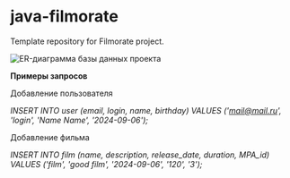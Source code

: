 # java-filmorate
Template repository for Filmorate project.

![ER-диаграмма базы данных проекта](https://github.com/pan1dan/java-filmorate/assets/146234042/5398f924-bf25-4607-b8ff-aac3cc533015)

**Примеры запросов**

Добавление пользователя

*INSERT INTO user (email, login, name, birthday) VALUES ('mail@mail.ru', 'login', 'Name Name', '2024-09-06');*

Добавление фильма

*INSERT INTO film (name, description, release_date, duration, MPA_id) VALUES ('film', 'good film', '2024-09-06', '120', '3');*
